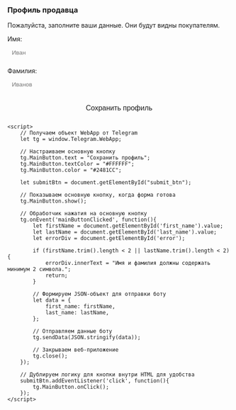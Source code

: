 <!-- register.html -->
<!DOCTYPE html>
<html lang="ru">
<head>
    <meta charset="UTF-8">
    <meta name="viewport" content="width=device-width, initial-scale=1.0">
    <title>Регистрация продавца</title>
    <!-- Подключаем скрипт от Telegram -->
    <script src="https://telegram.org/js/telegram-web-app.js"></script>
    <style>
        body { font-family: -apple-system, BlinkMacSystemFont, 'Segoe UI', Roboto, Helvetica, Arial, sans-serif; padding: 15px; color: var(--tg-theme-text-color); background-color: var(--tg-theme-bg-color); }
        .form-group { margin-bottom: 15px; }
        label { display: block; margin-bottom: 5px; }
        input { width: 95%; padding: 10px; border: 1px solid var(--tg-theme-hint-color); border-radius: 5px; background-color: var(--tg-theme-secondary-bg-color); color: var(--tg-theme-text-color); }
        button { width: 100%; padding: 12px; background-color: var(--tg-theme-button-color); color: var(--tg-theme-button-text-color); border: none; border-radius: 5px; cursor: pointer; font-size: 16px; }
        #error { color: var(--tg-theme-destructive-text-color); margin-top: 10px; }
    </style>
</head>
<body>
    <h3>Профиль продавца</h3>
    <p>Пожалуйста, заполните ваши данные. Они будут видны покупателям.</p>
    <div class="form-group">
        <label for="first_name">Имя:</label>
        <input type="text" id="first_name" placeholder="Иван">
    </div>
    <div class="form-group">
        <label for="last_name">Фамилия:</label>
        <input type="text" id="last_name" placeholder="Иванов">
    </div>
    <p id="error"></p>
    <button id="submit_btn">Сохранить профиль</button>

    <script>
        // Получаем объект WebApp от Telegram
        let tg = window.Telegram.WebApp;

        // Настраиваем основную кнопку
        tg.MainButton.text = "Сохранить профиль";
        tg.MainButton.textColor = "#FFFFFF";
        tg.MainButton.color = "#2481CC";

        let submitBtn = document.getElementById("submit_btn");

        // Показываем основную кнопку, когда форма готова
        tg.MainButton.show();

        // Обработчик нажатия на основную кнопку
        tg.onEvent('mainButtonClicked', function(){
            let firstName = document.getElementById('first_name').value;
            let lastName = document.getElementById('last_name').value;
            let errorDiv = document.getElementById('error');

            if (firstName.trim().length < 2 || lastName.trim().length < 2) {
                errorDiv.innerText = "Имя и фамилия должны содержать минимум 2 символа.";
                return;
            }

            // Формируем JSON-объект для отправки боту
            let data = {
                first_name: firstName,
                last_name: lastName,
            };

            // Отправляем данные боту
            tg.sendData(JSON.stringify(data));
            
            // Закрываем веб-приложение
            tg.close();
        });

        // Дублируем логику для кнопки внутри HTML для удобства
        submitBtn.addEventListener('click', function(){
            tg.MainButton.onClick();
        });
    </script>
</body>
</html>
